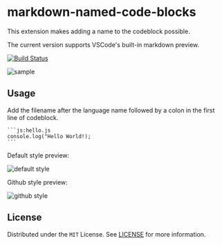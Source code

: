 # markdown-named-code-blocks

This extension makes adding a name to the codeblock possible.

The current version supports VSCode's built-in markdown preview.

[![Build Status](https://img.shields.io/visual-studio-marketplace/v/tsutsu3.markdown-named-codeblocks)](https://marketplace.visualstudio.com/items?itemName=tsutsu3.markdown-named-codeblocks)


![sample](https://github.com/tsutsu3/vscode-named-code-blocks/blob/main/image/sample.gif?raw=true)

## Usage


Add the filename after the language name followed by a colon in the first line of codeblock.

~~~
```js:hello.js
console.log("Hello World!);
```
~~~


Default style preview:

![default style](https://github.com/tsutsu3/vscode-named-code-blocks/blob/main/image/default.png?raw=true)

Github style preview:

![github style](https://github.com/tsutsu3/vscode-named-code-blocks/blob/main/image/github_style.png?raw=true)

## License

Distributed under the `MIT` License. See [LICENSE](https://github.com/tsutsu3/vscode-named-code-blocks/blob/main/LICENSE) for more information.

